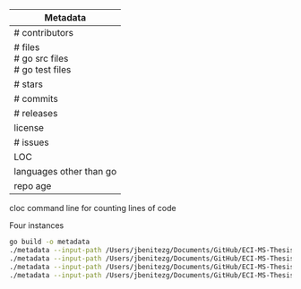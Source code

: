 | Metadata                                         |
|--------------------------------------------------|
| # contributors                                   |
| # files<br/> # go src files<br/> # go test files |
| # stars                                          |
| # commits                                        |
| # releases                                       |
| license                                          |
| # issues                                         |
| LOC                                              |
| languages other than go                          |
| repo age                                         |

cloc command line for counting lines of code

Four instances
```bash
go build -o metadata
./metadata --input-path /Users/jbenitezg/Documents/GitHub/ECI-MS-Thesis/GitHubMiner/output/go-repositories.json --output-file output1.json --from 0 --to 3965
./metadata --input-path /Users/jbenitezg/Documents/GitHub/ECI-MS-Thesis/GitHubMiner/output/go-repositories.json --output-file output2.json --from 3965 --to 7930
./metadata --input-path /Users/jbenitezg/Documents/GitHub/ECI-MS-Thesis/GitHubMiner/output/go-repositories.json --output-file output3.json --from 7930 --to 11895
./metadata --input-path /Users/jbenitezg/Documents/GitHub/ECI-MS-Thesis/GitHubMiner/output/go-repositories.json --output-file output4.json --from 11895
```

